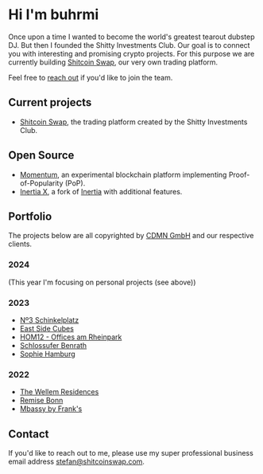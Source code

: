 # Hi I'm buhrmi

Once upon a time I wanted to become the world's greatest tearout dubstep DJ. But then I founded the Shitty Investments Club. Our goal is to connect you with interesting and promising crypto projects. For this purpose we are currently building [Shitcoin Swap](https://www.shitcoinswap.com), our very own trading platform.

Feel free to [reach out](https://www.shitcoinswap.com/about) if you'd like to join the team.

## Current projects

- [Shitcoin Swap](https://www.shitcoinswap.com), the trading platform created by the Shitty Investments Club.
  
## Open Source

- [Momentum](https://github.com/momentum-foundation/whitepaper), an experimental blockchain platform implementing Proof-of-Popularity (PoP). 
- [Inertia X](https://github.com/buhrmi/inertia), a fork of [Inertia](https://inertiajs.com) with additional features.

## Portfolio

The projects below are all copyrighted by [CDMN GmbH](https://cdmn.de) and our respective clients.

### 2024

(This year I'm focusing on personal projects (see above))

### 2023

- [Nº3 Schinkelplatz](https://no3-schinkelplatz.cdmn.de/en)
- [East Side Cubes](https://www.east-side-cubes.de)
- [HOM12 - Offices am Rheinpark](https://www.hom12.de)
- [Schlossufer Benrath](https://www.schlossufer-benrath.de)
- [Sophie Hamburg](https://sophie.hamburg)

### 2022

- [The Wellem Residences](https://www.thewellemresidences.com)
- [Remise Bonn](https://www.remise-bonn.de)
- [Mbassy by Frank's](https://www.mbassybyfranks.com)

## Contact

If you'd like to reach out to me, please use my super professional business email address stefan@shitcoinswap.com.
